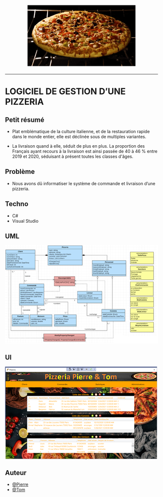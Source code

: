 <h1 align="center">
  <img src="./static/pizza.gif" alt="Pizza" />
</h1>

---

# LOGICIEL DE GESTION D’UNE PIZZERIA

## Petit résumé

- Plat emblématique de la culture italienne, et de la restauration rapide dans le monde entier, elle est déclinée sous de multiples variantes.

- La livraison quand à elle, séduit de plus en plus. La proportion des Français ayant recours à la livraison est ainsi passée de 40 à 46 % entre 2019 et 2020, séduisant à présent toutes les classes d'âges.

## Problème

- Nous avons dû informatiser le système de commande et livraison d’une pizzeria.

## Techno
- C#
- Visual Studio

## UML
<img src="./static/UML.png" alt="Pizza" />

## UI
<img src="./static/logiciel.png" alt="Pizza" />

## Auteur

- [@Pierre](https://github.com/Pierre-Portfolio)
- [@Tom](https://github.com/Flaye)